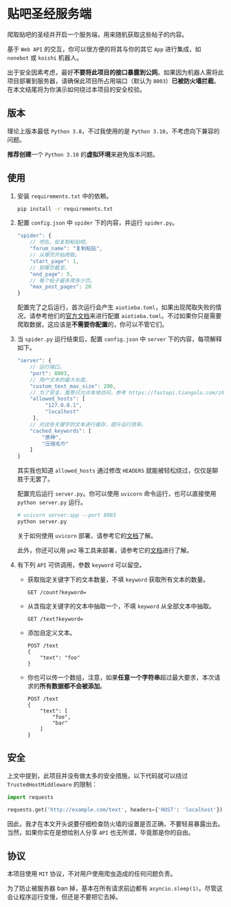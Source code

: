 # 贴吧圣经服务端

爬取贴吧的圣经并开启一个服务端，用来随机获取这些帖子的内容。

基于 `Web API` 的交互，你可以很方便的将其与你的其它 `App` 进行集成，如 `nonebot` 或 `koishi` 机器人。

出于安全因素考虑，最好**不要将此项目的接口暴露到公网**。如果因为机器人需将此项目部署到服务器，请确保此项目所占用端口（默认为 `8003`）**已被防火墙拦截**。在本文结尾将为你演示如何绕过本项目的安全校验。

## 版本

理论上版本最低 `Python 3.8`，不过我使用的是 `Python 3.10`，不考虑向下兼容的问题。

**推荐创建**一个 `Python 3.10` 的**虚拟环境**来避免版本问题。

## 使用

1. 安装 `requirements.txt` 中的依赖。

   ```bash
   pip install -r requirements.txt
   ```

2. 配置 `config.json` 中 `spider` 下的内容，并运行 `spider.py`。

   ```js
   "spider": {
       // 吧名，如复制粘贴吧。
       "forum_name": "复制粘贴",
       // 从哪页开始爬取。
       "start_page": 1,
       // 到哪页截至。
       "end_page": 5,
       // 每个帖子最多爬多少页。
       "max_post_pages": 20
   }
   ```

   配置完了之后运行，首次运行会产生 `aiotieba.toml`，如果出现爬取失败的情况，请参考他们的[官方文档](https://v-8.top/tutorial/quickstart/#_4)来进行配置 `aiotieba.toml`。不过如果你只是需要爬取数据，这应该是**不需要你配置**的，你可以不管它们。

3. 当 `spider.py` 运行结束后，配置 `config.json` 中 `server` 下的内容，每项解释如下。

   ```js
   "server": {
       // 运行端口。
       "port": 8003,
       // 用户文本的最大长度。   
       "custom_text_max_size": 200,
       // 为了安全，推荐只允许本地访问，参考 https://fastapi.tiangolo.com/zh/advanced/middleware/#trustedhostmiddleware 进行配置。
       "allowed_hosts": [
            "127.0.0.1",
            "localhost"
        ],
       // 对这些关键字的文本进行缓存，提升运行效率。
       "cached_keywords": [
           "原神",
           "压缩毛巾"
       ]
   }
   ```
   其实我也知道 `allowed_hosts` 通过修改 `HEADERS` 就能被轻松绕过，仅仅是聊胜于无罢了。

   配置完后运行 `server.py`。你可以使用 `uvicorn` 命令运行，也可以直接使用 `python server.py` 运行。

   ```bash
   # uvicorn server:app --port 8003
   python server.py
   ```

   关于如何使用 `uvicorn` 部署，请参考它的[文档](http://www.uvicorn.org/deployment/)了解。

   此外，你还可以用 `pm2` 等工具来部署，请参考它的[文档](https://pm2.keymetrics.io/docs/usage/quick-start/)进行了解。

4. 有下列 `API` 可供调用，参数 `keyword` 可以留空。

   + 获取指定关键字下的文本数量，不填 `keyword` 获取所有文本的数量。
   
     ```http
     GET /count?keyword=
     ```
   
   + 从含指定关键字的文本中抽取一个，不填 `keyword` 从全部文本中抽取。
   
     ```http
     GET /text?keyword=
     ```
   
   + 添加自定义文本。
   
     ```http
     POST /text
     {
         "text": "foo"
     }
     ```
   
   + 你也可以传一个数组，注意，如果**任意一个字符串**超过最大要求，本次请求的**所有数据都不会被添加**。
   
     ```http
     POST /text
     {
         "text": [
             "foo",
             "bar"
         ]
     }
     ```

## 安全

上文中提到，此项目并没有做太多的安全措施，以下代码就可以绕过 `TrustedHostMiddleware` 的限制：

```py
import requests

requests.get('http://example.com/text', headers={'HOST': 'localhost'})
```

因此，我才在本文开头说要仔细检查防火墙的设置是否正确，不要轻易暴露出去。当然，如果你实在是想给别人分享 `API` 也无所谓，毕竟那是你的自由。


## 协议

本项目使用 `MIT` 协议，不对用户使用爬虫造成的任何问题负责。

为了防止被服务器 ban 掉，基本在所有请求前边都有 `asyncio.sleep(1)`。尽管这会让程序运行变慢，但还是不要把它去掉。


